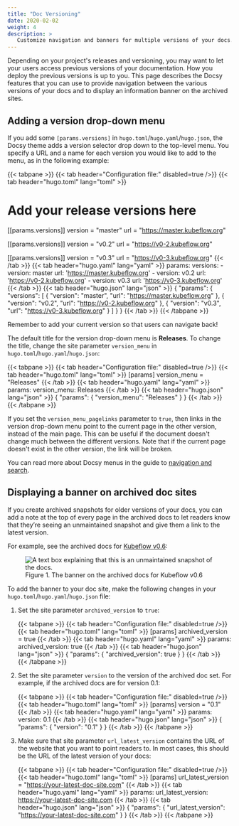 ```yaml
---
title: "Doc Versioning"
date: 2020-02-02
weight: 4
description: >
   Customize navigation and banners for multiple versions of your docs.
---
```


Depending on your project's releases and versioning, you may want to let your
users access previous versions of your documentation. How you deploy the
previous versions is up to you. This page describes the Docsy features that you
can use to provide navigation between the various versions of your docs and
to display an information banner on the archived sites.

## Adding a version drop-down menu

If you add some `[params.versions]` in `hugo.toml`/`hugo.yaml`/`hugo.json`, the Docsy theme adds a
version selector drop down to the top-level menu. You specify a URL and a name
for each version you would like to add to the menu, as in the following example:

{{< tabpane >}}
{{< tab header="Configuration file:" disabled=true />}}
{{< tab header="hugo.toml" lang="toml" >}}
# Add your release versions here
[[params.versions]]
  version = "master"
  url = "https://master.kubeflow.org"

[[params.versions]]
  version = "v0.2"
  url = "https://v0-2.kubeflow.org"

[[params.versions]]
  version = "v0.3"
  url = "https://v0-3.kubeflow.org"
{{< /tab >}}
{{< tab header="hugo.yaml" lang="yaml" >}}
params:
  versions:
    - version: master
      url: 'https://master.kubeflow.org'
    - version: v0.2
      url: 'https://v0-2.kubeflow.org'
    - version: v0.3
      url: 'https://v0-3.kubeflow.org'
{{< /tab >}}
{{< tab header="hugo.json" lang="json" >}}
{
  "params": {
    "versions": [
      {
        "version": "master",
        "url": "https://master.kubeflow.org"
      },
      {
        "version": "v0.2",
        "url": "https://v0-2.kubeflow.org"
      },
      {
        "version": "v0.3",
        "url": "https://v0-3.kubeflow.org"
      }
    ]
  }
}
{{< /tab >}}
{{< /tabpane >}}

Remember to add your current version so that users can navigate back!

The default title for the version drop-down menu is **Releases**. To change the
title, change the site parameter `version_menu` in `hugo.toml`/`hugo.yaml`/`hugo.json`:

{{< tabpane >}}
{{< tab header="Configuration file:" disabled=true />}}
{{< tab header="hugo.toml" lang="toml" >}}
[params]
version_menu = "Releases"
{{< /tab >}}
{{< tab header="hugo.yaml" lang="yaml" >}}
params:
  version_menu: Releases
{{< /tab >}}
{{< tab header="hugo.json" lang="json" >}}
{
  "params": {
    "version_menu": "Releases"
  }
}
{{< /tab >}}
{{< /tabpane >}}

If you set the `version_menu_pagelinks` parameter to `true`, then links in the version drop-down menu
point to the current page in the other version, instead of the main page.
This can be useful if the document doesn't change much between the different versions.
Note that if the current page doesn't exist in the other version, the link will be broken.

You can read more about Docsy menus in the guide to
[navigation and search](/docs/adding-content/navigation/).

## Displaying a banner on archived doc sites

If you create archived snapshots for older versions of your docs, you can add a
note at the top of every page in the archived docs to let readers know that
they’re seeing an unmaintained snapshot and give them a link to the latest
version.

For example, see the archived docs for
[Kubeflow v0.6](https://v0-6.kubeflow.org/docs/):

<figure>
  <img src="/images/version-banner.png"
       alt="A text box explaining that this is an unmaintained snapshot of the docs."
       class="mt-3 mb-3 border border-info rounded" />
  <figcaption>Figure 1. The banner on the archived docs for Kubeflow v0.6
  </figcaption>
</figure>

To add the banner to your doc site, make the following changes in your
`hugo.toml`/`hugo.yaml`/`hugo.json` file:

1. Set the site parameter `archived_version` to `true`:

    {{< tabpane >}}
{{< tab header="Configuration file:" disabled=true />}}
{{< tab header="hugo.toml" lang="toml" >}}
[params]
archived_version = true
{{< /tab >}}
{{< tab header="hugo.yaml" lang="yaml" >}}
params:
  archived_version: true
{{< /tab >}}
{{< tab header="hugo.json" lang="json" >}}
{
  "params": {
    "archived_version": true
  }
}
{{< /tab >}}
    {{< /tabpane >}}

1. Set the site parameter `version` to the version of the archived doc set. For
  example, if the archived docs are for version 0.1:

    {{< tabpane >}}
{{< tab header="Configuration file:" disabled=true />}}
{{< tab header="hugo.toml" lang="toml" >}}
[params]
version = "0.1"
{{< /tab >}}
{{< tab header="hugo.yaml" lang="yaml" >}}
params:
  version: 0.1
{{< /tab >}}
{{< tab header="hugo.json" lang="json" >}}
{
  "params": {
    "version": "0.1"
  }
}
{{< /tab >}}
    {{< /tabpane >}}

1. Make sure that site parameter `url_latest_version` contains the URL of the website that you
  want to point readers to. In most cases, this should be the URL of the latest
  version of your docs:

    {{< tabpane >}}
{{< tab header="Configuration file:" disabled=true />}}
{{< tab header="hugo.toml" lang="toml" >}}
[params]
url_latest_version = "https://your-latest-doc-site.com"
{{< /tab >}}
{{< tab header="hugo.yaml" lang="yaml" >}}
params:
  url_latest_version: https://your-latest-doc-site.com
{{< /tab >}}
{{< tab header="hugo.json" lang="json" >}}
{
  "params": {
    "url_latest_version": "https://your-latest-doc-site.com"
  }
}
{{< /tab >}}
    {{< /tabpane >}}
